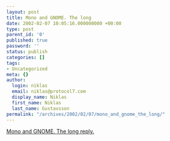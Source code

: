 ```yaml
---
layout: post
title: Mono and GNOME. The long
date: 2002-02-07 10:05:16.000000000 +00:00
type: post
parent_id: '0'
published: true
password: ''
status: publish
categories: []
tags:
- Uncategorized
meta: {}
author:
  login: niklas
  email: niklas@protocol7.com
  display_name: Niklas
  first_name: Niklas
  last_name: Gustavsson
permalink: "/archives/2002/02/07/mono_and_gnome_the_long/"
---
```

[Mono and GNOME. The long reply.](http://mail.gnome.org/archives/gnome-hackers/2002-February/msg00031.html)

